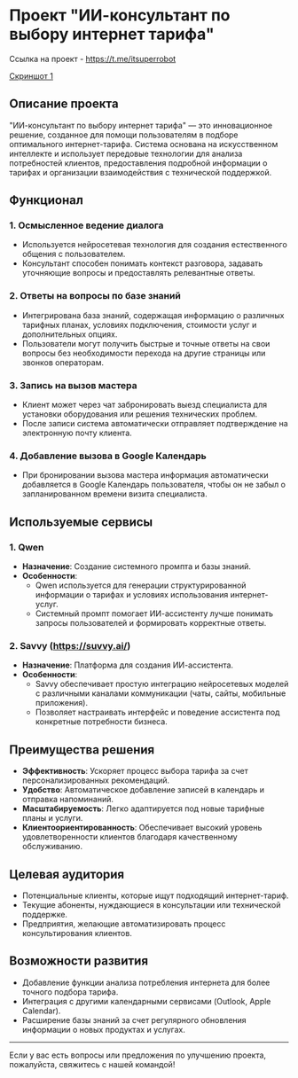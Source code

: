 # Проект "ИИ-консультант по выбору интернет тарифа"

Ссылка на проект - https://t.me/itsuperrobot

[Скриншот 1](https://github.com/Nikolay-3D/ai_tarif/blob/main/%D0%A1%D0%BD%D0%B8%D0%BC%D0%BE%D0%BA%20%D1%8D%D0%BA%D1%80%D0%B0%D0%BD%D0%B0%202025-02-26%20213507.png?raw=true)

## Описание проекта

"ИИ-консультант по выбору интернет тарифа" — это инновационное решение, созданное для помощи пользователям в подборе оптимального интернет-тарифа. Система основана на искусственном интеллекте и использует передовые технологии для анализа потребностей клиентов, предоставления подробной информации о тарифах и организации взаимодействия с технической поддержкой.

## Функционал

### 1. **Осмысленное ведение диалога**
   - Используется нейросетевая технология для создания естественного общения с пользователем.
   - Консультант способен понимать контекст разговора, задавать уточняющие вопросы и предоставлять релевантные ответы.

### 2. **Ответы на вопросы по базе знаний**
   - Интегрирована база знаний, содержащая информацию о различных тарифных планах, условиях подключения, стоимости услуг и дополнительных опциях.
   - Пользователи могут получить быстрые и точные ответы на свои вопросы без необходимости перехода на другие страницы или звонков операторам.

### 3. **Запись на вызов мастера**
   - Клиент может через чат забронировать выезд специалиста для установки оборудования или решения технических проблем.
   - После записи система автоматически отправляет подтверждение на электронную почту клиента.

### 4. **Добавление вызова в Google Календарь**
   - При бронировании вызова мастера информация автоматически добавляется в Google Календарь пользователя, чтобы он не забыл о запланированном времени визита специалиста.

## Используемые сервисы

### 1. **Qwen**
   - **Назначение**: Создание системного промпта и базы знаний.
   - **Особенности**:
     - Qwen используется для генерации структурированной информации о тарифах и условиях использования интернет-услуг.
     - Системный промпт помогает ИИ-ассистенту лучше понимать запросы пользователей и формировать корректные ответы.

### 2. **Savvy (https://suvvy.ai/)**
   - **Назначение**: Платформа для создания ИИ-ассистента.
   - **Особенности**:
     - Savvy обеспечивает простую интеграцию нейросетевых моделей с различными каналами коммуникации (чаты, сайты, мобильные приложения).
     - Позволяет настраивать интерфейс и поведение ассистента под конкретные потребности бизнеса.

## Преимущества решения

- **Эффективность**: Ускоряет процесс выбора тарифа за счет персонализированных рекомендаций.
- **Удобство**: Автоматическое добавление записей в календарь и отправка напоминаний.
- **Масштабируемость**: Легко адаптируется под новые тарифные планы и услуги.
- **Клиентоориентированность**: Обеспечивает высокий уровень удовлетворенности клиентов благодаря качественному обслуживанию.

## Целевая аудитория

- Потенциальные клиенты, которые ищут подходящий интернет-тариф.
- Текущие абоненты, нуждающиеся в консультации или технической поддержке.
- Предприятия, желающие автоматизировать процесс консультирования клиентов.

## Возможности развития

- Добавление функции анализа потребления интернета для более точного подбора тарифа.
- Интеграция с другими календарными сервисами (Outlook, Apple Calendar).
- Расширение базы знаний за счет регулярного обновления информации о новых продуктах и услугах.

---

Если у вас есть вопросы или предложения по улучшению проекта, пожалуйста, свяжитесь с нашей командой!
